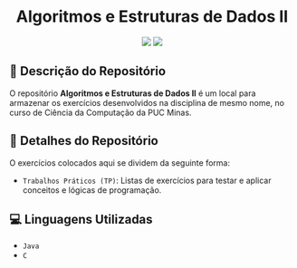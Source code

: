 <h1 align="center">Algoritmos e Estruturas de Dados II</h1>

<p align="center">
<img src="https://img.shields.io/badge/status-andamento-yellow">
<img src="https://img.shields.io/badge/last%20modified-14%2F03%2F2023-informational">
</p>

## :pencil: Descrição do Repositório

O repositório **Algoritmos e Estruturas de Dados II** é um local para armazenar os exercícios desenvolvidos na disciplina de mesmo nome, no curso de Ciência da Computação da PUC Minas.

## :wrench: Detalhes do Repositório

O exercícios colocados aqui se dividem da seguinte forma:

- `Trabalhos Práticos (TP)`: Listas de exercícios para testar e aplicar conceitos e lógicas de programação.

## :computer: Linguagens Utilizadas

- `Java`
- `C`
